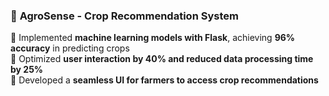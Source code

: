 
### 🌾 **AgroSense - Crop Recommendation System**
🔹 Implemented **machine learning models with Flask**, achieving **96% accuracy** in predicting crops  
🔹 Optimized **user interaction by 40% and reduced data processing time by 25%**  
🔹 Developed a **seamless UI for farmers to access crop recommendations**  


